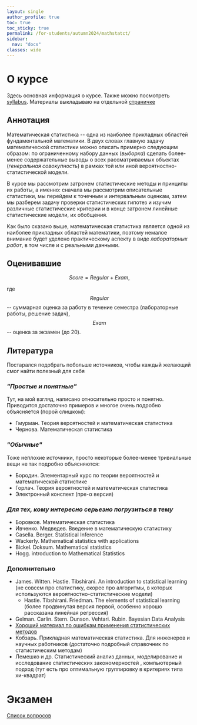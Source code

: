 ```yaml
---
layout: single
author_profile: true
toc: true
toc_sticky: true
permalink: /for-students/autumn2024/mathstatct/
sidebar:
  nav: "docs"
classes: wide
---
```


<script type="text/javascript" async
  src="https://cdn.mathjax.org/mathjax/latest/MathJax.js?config=TeX-MML-AM_CHTML">
</script>

# О курсе

Здесь основная информация о курсе. Также можно посмотреть [syllabus](https://docs.google.com/document/d/13EWXlt9c2TecIMizRlkWfpqczZg6uoRp4ANB7RVOrqA/edit?usp=sharing).
Материалы выкладываю на отдельной [страничке](/for-students/autumn2024/mathstatct/materials)

## Аннотация

Математическая статистика -- одна из наиболее прикладных областей фундаментальной математики.
В двух словах главную задачу математической статистики можно описать примерно следующим образом:
по ограниченному набору данных (*выборка*) сделать более-менее содержательные выводы о всех
рассматриваемых объектах (*генеральная совокупность*) в рамках той или иной вероятностно-статистической
модели.

В курсе мы
рассмотрим затронем статистические методы и принципы их работы, а именно:
сначала мы рассмотрим описательные статистики,
мы перейдем к точечным и интервальным оценкам,
затем мы разберем задачу проверки статистических гипотез и изучим различные статистические критерии
и в конце затронем линейные статистические модели, их обобщения.

Как было сказано выше, математическая статистика является одной из наиболее прикладных областей математики, поэтому
немалое внимание будет уделено практическому аспекту в виде *лабораторных работ*, в том числе и с реальными данными.

## Оценивавшие

$$Score = Regular + Exam,$$

где $$Regular$$ -- суммарная оценка за работу в течение семестра (лабораторные работы,
решение задач),
$$Exam$$ -- оценка за экзамен (до 20).

## Литература

Постарался подобрать побольше источников, чтобы каждый желающий смог найти полезный для себя

### *"Простые и понятные"*

Тут, на мой взгляд, написано относительно просто и понятно. Приводится достаточно примеров и
многое очень подробно объясняется (порой слишком):
- Гмурман. Теория вероятностей и математическая статистика
- Чернова. Математическая статистика

### *"Обычные"*

Тоже неплохие источники, просто некоторые более-менее тривиальные вещи не так подробно объясняются:
- Бородин. Элементарный курс по теории вероятностей и математической статистике
- Горлач. Теория вероятностей и математическая статистика
- Электронный конспект (пре-α версия)

### *Для тех, кому интересно серьезно погрузиться в тему*

- Боровков. Математическая статистика
- Ивченко. Медведев. Введение в математическую статистику
- Casella. Berger. Statistical Inference
- Wackerly. Mathematical statistics with applications
- Bickel. Doksum. Mathematical statistics
- Hogg. introduction to Mathematical Statistics

### Дополнительно

- James. Witten. Hastie. Tibshirani. An introduction to statistical learning
(не совсем про статистику, скорее про алгоритмы, в которых используются вероятностно-статистические модели)
    - Hastie. Tibshirani. Friedman. The elements of statistical learning
    (более продвинутая версия первой, особенно хорошо рассказана линейная регрессия)
- Gelman. Carlin. Stern. Dunson. Vehtari. Rubin. Bayesian Data Analysis
- [Хороший материал по ошибкам применения статистических методов](https://web.ma.utexas.edu/users/mks/statmistakes/StatisticsMistakes.html)
- Кобзарь. Прикладная математическая статистика. Для инженеров и научных работников (достаточно подробный справочник по статистическим методам)
- Лемешко и др. Статистический анализ данных, моделирование и исследование статистических закономерностей , компьютерный подход (тут есть про оптимальную группировку в критериях типа хи-квадрат)

# Экзамен

[Список вопросов](https://drive.google.com/file/d/1r58G0p8_Qnx2mnQmmIMO5SgP71zTGXVq/view?usp=sharing)
